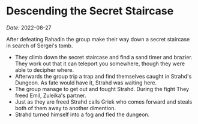 # Descending the Secret Staircase

*Date:* 2022-08-27

After defeating Rahadin the group make their way down a secret staircase in search of Sergei's tomb.

* They climb down the secret staircase and find a sand timer and brazier. They work out that it can teleport you somewhere, though they were able to decipher where.
* Afterwards the group trip a trap and find themselves caught in Strahd's Dungeon. As fate would have it, Strahd was waiting here.
* The group manage to get out and fought Strahd. During the fight They freed Emil, Zuleika's partner.
* Just as they are freed Strahd calls Griek who comes forward and steals both of them away to another dimention.
* Strahd turned himself into a fog and fled the dungeon.